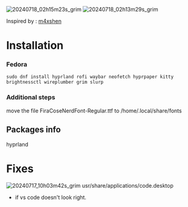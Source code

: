 ![20240718_02h15m23s_grim](https://github.com/user-attachments/assets/87f04c69-f0c1-445e-b2ef-f887841bb506)
![20240718_02h13m29s_grim](https://github.com/user-attachments/assets/410bb60c-98d9-4d21-9c42-e1d7addc0d37)

Inspired by : <a href="https://github.com/m4xshen/dotfiles ">m4xshen</a>

# Installation 
### Fedora
```
sudo dnf install hyprland rofi waybar neofetch hyprpaper kitty brightnessctl wireplumber grim slurp
```

### Additional steps
 move the file FiraCoseNerdFont-Regular.ttf to /home/.local/share/fonts

## Packages info
hyprland
 
# Fixes

![20240717_10h03m42s_grim](https://github.com/user-attachments/assets/d264225d-3db6-4859-9742-22d1715e420e)
usr/share/applications/code.desktop
- if vs code doesn't look right.
